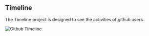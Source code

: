 ## Timeline

The Timeline project is designed to see the activities of github users.

![Github Timeline](https://github.com/ebrugulec/timeline/blob/master/vendor/timeline-gif.gif)
